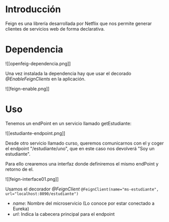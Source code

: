 
# Introducción 

Feign es una librería desarrollada por Netflix que nos permite generar clientes de servicios web de forma declarativa.

# Dependencia

![[openfeig-dependencia.png]]

Una vez instalada la dependencia hay que usar el decorado _@EnableFeignClients_ en la aplicación.

![[feign-enable.png]]

# Uso 

Tenemos un endPoint en un servicio llamado getEstudiante:

![[estudiante-endpoint.png]]

Desde otro servicio llamado curso, queremos comunicarnos con el y coger el endpoint "/estudiante/uno", que en este caso nos devolverá "Soy un estudiante".

Para ello crearemos una interfaz donde definiremos el mismo endPoint y retorno de el.

![[feign-interface01.png]]

Usamos el decorador _@FeignClient_
`@FeignClient(name="ms-estudiante", url="localhost:8090/estudiante")`
- _name_: Nombre del microservicio (Lo conoce por estar conectado a Eureka)
- _url_: Indica la cabecera principal para el endpoint


